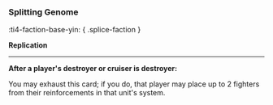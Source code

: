 ### **Splitting Genome**
:ti4-faction-base-yin:
{ .splice-faction }

**Replication**

---

**After a player's destroyer or cruiser is destroyer:**

You may exhaust this card; if you do, that player may place up to 2 fighters from their reinforcements in that unit's system.
